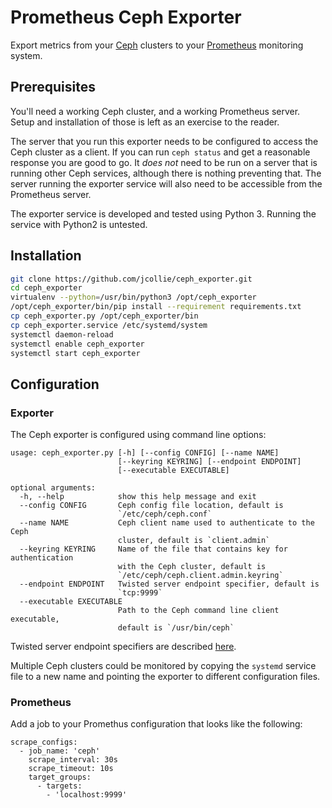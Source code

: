 # Prometheus Ceph Exporter

Export metrics from your [Ceph](http://ceph.com) clusters to your
[Prometheus](http://prometheus.io) monitoring system.

## Prerequisites

You'll need a working Ceph cluster, and a working Prometheus server.
Setup and installation of those is left as an exercise to the reader.

The server that you run this exporter needs to be configured to access
the Ceph cluster as a client.  If you can run `ceph status` and get a
reasonable response you are good to go. It _does not_ need to be run
on a server that is running other Ceph services, although there is
nothing preventing that.  The server running the exporter service will
also need to be accessible from the Prometheus server.

The exporter service is developed and tested using Python 3.  Running
the service with Python2 is untested.

## Installation

```bash
git clone https://github.com/jcollie/ceph_exporter.git
cd ceph_exporter
virtualenv --python=/usr/bin/python3 /opt/ceph_exporter
/opt/ceph_exporter/bin/pip install --requirement requirements.txt
cp ceph_exporter.py /opt/ceph_exporter/bin
cp ceph_exporter.service /etc/systemd/system
systemctl daemon-reload
systemctl enable ceph_exporter
systemctl start ceph_exporter
```

## Configuration

### Exporter

The Ceph exporter is configured using command line options:

```
usage: ceph_exporter.py [-h] [--config CONFIG] [--name NAME]
                        [--keyring KEYRING] [--endpoint ENDPOINT]
                        [--executable EXECUTABLE]

optional arguments:
  -h, --help            show this help message and exit
  --config CONFIG       Ceph config file location, default is
                        `/etc/ceph/ceph.conf`
  --name NAME           Ceph client name used to authenticate to the Ceph
                        cluster, default is `client.admin`
  --keyring KEYRING     Name of the file that contains key for authentication
                        with the Ceph cluster, default is
                        `/etc/ceph/ceph.client.admin.keyring`
  --endpoint ENDPOINT   Twisted server endpoint specifier, default is
                        `tcp:9999`
  --executable EXECUTABLE
                        Path to the Ceph command line client executable,
                        default is `/usr/bin/ceph`
```

Twisted server endpoint specifiers are described [here](https://twistedmatrix.com/documents/15.5.0/core/howto/endpoints.html#servers).

Multiple Ceph clusters could be monitored by copying the `systemd`
service file to a new name and pointing the exporter to different
configuration files.

### Prometheus

Add a job to your Promethus configuration that looks like the following:

```
scrape_configs:
  - job_name: 'ceph'
    scrape_interval: 30s
    scrape_timeout: 10s
    target_groups:
      - targets:
        - 'localhost:9999'
```
